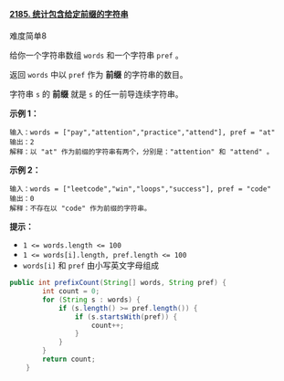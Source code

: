 #### [2185. 统计包含给定前缀的字符串](https://leetcode-cn.com/problems/counting-words-with-a-given-prefix/)

难度简单8

给你一个字符串数组 `words` 和一个字符串 `pref` 。

返回 `words` 中以 `pref` 作为 **前缀** 的字符串的数目。

字符串 `s` 的 **前缀** 就是 `s` 的任一前导连续字符串。

**示例 1：**

```
输入：words = ["pay","attention","practice","attend"], pref = "at"
输出：2
解释：以 "at" 作为前缀的字符串有两个，分别是："attention" 和 "attend" 。
```

**示例 2：**

```
输入：words = ["leetcode","win","loops","success"], pref = "code"
输出：0
解释：不存在以 "code" 作为前缀的字符串。
```

**提示：**

- `1 <= words.length <= 100`
- `1 <= words[i].length, pref.length <= 100`
- `words[i]` 和 `pref` 由小写英文字母组成

```java
public int prefixCount(String[] words, String pref) {
        int count = 0;
        for (String s : words) {
            if (s.length() >= pref.length()) {
                if (s.startsWith(pref)) {
                    count++;
                }
            }
        }
        return count;
    }
